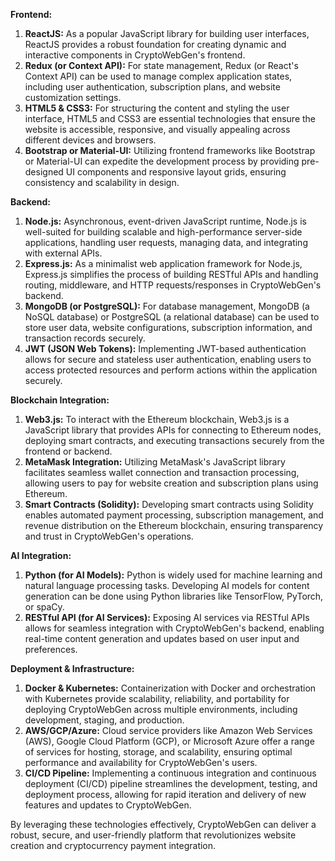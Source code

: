 **Frontend:**
1. **ReactJS:** As a popular JavaScript library for building user interfaces, ReactJS provides a robust foundation for creating dynamic and interactive components in CryptoWebGen's frontend.
2. **Redux (or Context API):** For state management, Redux (or React's Context API) can be used to manage complex application states, including user authentication, subscription plans, and website customization settings.
3. **HTML5 & CSS3:** For structuring the content and styling the user interface, HTML5 and CSS3 are essential technologies that ensure the website is accessible, responsive, and visually appealing across different devices and browsers.
4. **Bootstrap or Material-UI:** Utilizing frontend frameworks like Bootstrap or Material-UI can expedite the development process by providing pre-designed UI components and responsive layout grids, ensuring consistency and scalability in design.

**Backend:**
1. **Node.js:** Asynchronous, event-driven JavaScript runtime, Node.js is well-suited for building scalable and high-performance server-side applications, handling user requests, managing data, and integrating with external APIs.
2. **Express.js:** As a minimalist web application framework for Node.js, Express.js simplifies the process of building RESTful APIs and handling routing, middleware, and HTTP requests/responses in CryptoWebGen's backend.
3. **MongoDB (or PostgreSQL):** For database management, MongoDB (a NoSQL database) or PostgreSQL (a relational database) can be used to store user data, website configurations, subscription information, and transaction records securely.
4. **JWT (JSON Web Tokens):** Implementing JWT-based authentication allows for secure and stateless user authentication, enabling users to access protected resources and perform actions within the application securely.

**Blockchain Integration:**
1. **Web3.js:** To interact with the Ethereum blockchain, Web3.js is a JavaScript library that provides APIs for connecting to Ethereum nodes, deploying smart contracts, and executing transactions securely from the frontend or backend.
2. **MetaMask Integration:** Utilizing MetaMask's JavaScript library facilitates seamless wallet connection and transaction processing, allowing users to pay for website creation and subscription plans using Ethereum.
3. **Smart Contracts (Solidity):** Developing smart contracts using Solidity enables automated payment processing, subscription management, and revenue distribution on the Ethereum blockchain, ensuring transparency and trust in CryptoWebGen's operations.

**AI Integration:**
1. **Python (for AI Models):** Python is widely used for machine learning and natural language processing tasks. Developing AI models for content generation can be done using Python libraries like TensorFlow, PyTorch, or spaCy.
2. **RESTful API (for AI Services):** Exposing AI services via RESTful APIs allows for seamless integration with CryptoWebGen's backend, enabling real-time content generation and updates based on user input and preferences.

**Deployment & Infrastructure:**
1. **Docker & Kubernetes:** Containerization with Docker and orchestration with Kubernetes provide scalability, reliability, and portability for deploying CryptoWebGen across multiple environments, including development, staging, and production.
2. **AWS/GCP/Azure:** Cloud service providers like Amazon Web Services (AWS), Google Cloud Platform (GCP), or Microsoft Azure offer a range of services for hosting, storage, and scalability, ensuring optimal performance and availability for CryptoWebGen's users.
3. **CI/CD Pipeline:** Implementing a continuous integration and continuous deployment (CI/CD) pipeline streamlines the development, testing, and deployment process, allowing for rapid iteration and delivery of new features and updates to CryptoWebGen.

By leveraging these technologies effectively, CryptoWebGen can deliver a robust, secure, and user-friendly platform that revolutionizes website creation and cryptocurrency payment integration.
